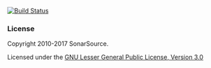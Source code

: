 [![Build Status](https://travis-ci.org/SonarSource/sslr-squid-bridge.svg?branch=master)](https://travis-ci.org/SonarSource/sslr-squid-bridge)

### License

Copyright 2010-2017 SonarSource.

Licensed under the [GNU Lesser General Public License, Version 3.0](http://www.gnu.org/licenses/lgpl.txt)
